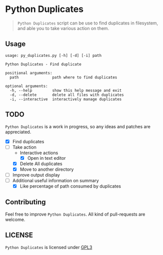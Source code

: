 # Python Duplicates

> `Python Duplicates` script can be use to find duplicates in filesystem, and
> able you to take various action on them.

Usage
-----

```
usage: py_duplicates.py [-h] [-d] [-i] path

Python Duplicates - Find duplicate

positional arguments:
  path               path where to find duplicates

optional arguments:
  -h, --help         show this help message and exit
  -d, --delete       delete all files with duplicates
  -i, --interactive  interactively manage duplicates
```

TODO
----

`Python Duplicates` is a work in progress, so any ideas and patches are appreciated.

* [x] Find duplicates
* [ ] Take action
    * Interactive actions
        * [x] Open in text editor
    * [x] Delete All duplicates
    * [x] Move to another directory
* [ ] Improve output display
* [ ] Additional useful information on summary
    * [x] Like percentage of path consumed by duplicates

Contributing
------------

Feel free to improve `Python Duplicates`. All kind of pull-requests are welcome.

LICENSE
------

`Python Duplicates` is licensed under
[GPL3](https://github.com/nagracks/py_duplicates/blob/master/LICENSE)
